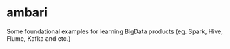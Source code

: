 # ambari
Some foundational examples for learning BigData products (eg. Spark, Hive, Flume, Kafka and etc.)
